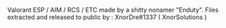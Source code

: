 Valorant ESP / AIM / RCS / ETC made by a shitty nonamer "Enduty". Files extracted and released to public by : XnorDre#1337 ( XnorSolutions )
